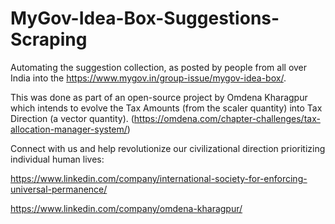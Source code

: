 # MyGov-Idea-Box-Suggestions-Scraping


Automating the suggestion collection, as posted by people from all over India into the https://www.mygov.in/group-issue/mygov-idea-box/.

This was done as part of an open-source project by Omdena Kharagpur which intends to evolve the Tax Amounts (from the scaler quantity) into Tax Direction (a vector quantity).
(https://omdena.com/chapter-challenges/tax-allocation-manager-system/)



Connect with us and help revolutionize our civilizational direction prioritizing individual human lives:

https://www.linkedin.com/company/international-society-for-enforcing-universal-permanence/

https://www.linkedin.com/company/omdena-kharagpur/
